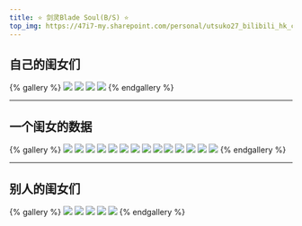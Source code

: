 ```yaml
---
title: ⭐ 剑灵Blade Soul(B/S) ⭐
top_img: https://47i7-my.sharepoint.com/personal/utsuko27_bilibili_hk_cn/Documents/Pictures/bed/gallery/Game/BnS/截图_191122_038.jpeg
---
```


<!--
 * @Author: Weidows
 * @LastEditors: Weidows
 * @LastEditTime: 2020-10-23 00:08:52
 * @FilePath: \Weidowsd:\Game\Demo\Github\Blog\source\tags\gallery\剑灵.md
-->

## 自己的闺女们

{% gallery %}
![](https://47i7-my.sharepoint.com/personal/utsuko27_bilibili_hk_cn/Documents/Pictures/bed/gallery/Game/BnS/截图_190726_000.jpeg)
![](https://47i7-my.sharepoint.com/personal/utsuko27_bilibili_hk_cn/Documents/Pictures/bed/gallery/Game/BnS/截图_191122_038.jpeg)
![](https://47i7-my.sharepoint.com/personal/utsuko27_bilibili_hk_cn/Documents/Pictures/bed/gallery/Game/BnS/截图_191122_041.jpeg)
![](https://47i7-my.sharepoint.com/personal/utsuko27_bilibili_hk_cn/Documents/Pictures/bed/gallery/Game/BnS/截图_191122_042.jpeg)
{% endgallery %}

---

## 一个闺女的数据

{% gallery %}
![](https://47i7-my.sharepoint.com/personal/utsuko27_bilibili_hk_cn/Documents/Pictures/bed/gallery/Game/BnS/Character_data/截图_191122_000.jpeg)
![](https://47i7-my.sharepoint.com/personal/utsuko27_bilibili_hk_cn/Documents/Pictures/bed/gallery/Game/BnS/Character_data/截图_191122_025.jpeg)
![](https://47i7-my.sharepoint.com/personal/utsuko27_bilibili_hk_cn/Documents/Pictures/bed/gallery/Game/BnS/Character_data/截图_191122_026.jpeg)
![](https://47i7-my.sharepoint.com/personal/utsuko27_bilibili_hk_cn/Documents/Pictures/bed/gallery/Game/BnS/Character_data/截图_191122_027.jpeg)
![](https://47i7-my.sharepoint.com/personal/utsuko27_bilibili_hk_cn/Documents/Pictures/bed/gallery/Game/BnS/Character_data/截图_191122_028.jpeg)
![](https://47i7-my.sharepoint.com/personal/utsuko27_bilibili_hk_cn/Documents/Pictures/bed/gallery/Game/BnS/Character_data/截图_191122_029.jpeg)
![](https://47i7-my.sharepoint.com/personal/utsuko27_bilibili_hk_cn/Documents/Pictures/bed/gallery/Game/BnS/Character_data/截图_191122_030.jpeg)
![](https://47i7-my.sharepoint.com/personal/utsuko27_bilibili_hk_cn/Documents/Pictures/bed/gallery/Game/BnS/Character_data/截图_191122_031.jpeg)
![](https://47i7-my.sharepoint.com/personal/utsuko27_bilibili_hk_cn/Documents/Pictures/bed/gallery/Game/BnS/Character_data/截图_191122_032.jpeg)
![](https://47i7-my.sharepoint.com/personal/utsuko27_bilibili_hk_cn/Documents/Pictures/bed/gallery/Game/BnS/Character_data/截图_191122_033.jpeg)
![](https://47i7-my.sharepoint.com/personal/utsuko27_bilibili_hk_cn/Documents/Pictures/bed/gallery/Game/BnS/Character_data/截图_191122_034.jpeg)
![](https://47i7-my.sharepoint.com/personal/utsuko27_bilibili_hk_cn/Documents/Pictures/bed/gallery/Game/BnS/Character_data/截图_191122_035.jpeg)
![](https://47i7-my.sharepoint.com/personal/utsuko27_bilibili_hk_cn/Documents/Pictures/bed/gallery/Game/BnS/Character_data/截图_191122_036.jpeg)
![](https://47i7-my.sharepoint.com/personal/utsuko27_bilibili_hk_cn/Documents/Pictures/bed/gallery/Game/BnS/Character_data/截图_191122_037.jpeg)
{% endgallery %}

---

## 别人的闺女们

{% gallery %}
![](https://47i7-my.sharepoint.com/personal/utsuko27_bilibili_hk_cn/Documents/Pictures/bed/gallery/Game/BnS/274-160503153316-50.jpg)
![](https://47i7-my.sharepoint.com/personal/utsuko27_bilibili_hk_cn/Documents/Pictures/bed/gallery/Game/BnS/Screenshot_2019-08-19-21-58-01-68.jpeg)
![](https://47i7-my.sharepoint.com/personal/utsuko27_bilibili_hk_cn/Documents/Pictures/bed/gallery/Game/BnS/Screenshot_2019-08-19-21-58-33-88.jpeg)
![](https://47i7-my.sharepoint.com/personal/utsuko27_bilibili_hk_cn/Documents/Pictures/bed/gallery/Game/BnS/Screenshot_2019-08-19-22-08-04-54.jpeg)
![](https://47i7-my.sharepoint.com/personal/utsuko27_bilibili_hk_cn/Documents/Pictures/bed/gallery/Game/BnS/Screenshot_2019-08-19-22-08-14-00.jpeg)
{% endgallery %}
